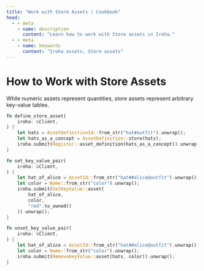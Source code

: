 ```yaml
---
title: "Work with Store Assets | Cookbook"
head:
  - - meta
    - name: description
      content: "Learn how to work with Store assets in Iroha."
  - - meta
    - name: keywords
      content: "Iroha assets, Store assets"
---
```


# How to Work with Store Assets

While numeric assets represent quantities, store assets represent 
arbitrary key-value tables.

```rust
fn define_store_asset(
    iroha: &Client,
) {
    let hats = AssetDefinitionId::from_str("hat#outfit").unwrap();
    let hats_as_a_concept = AssetDefinition::store(hats);
    iroha.submit(Register::asset_definition(hats_as_a_concept)).unwrap();
}
```

```rust
fn set_key_value_pair(
    iroha: &Client,
) {
    let hat_of_alice = AssetId::from_str("hat##alice@outfit").unwrap();
    let color = Name::from_str("color").unwrap();
    iroha.submit(SetKeyValue::asset(
        hat_of_alice,
        color,
        "red".to_owned()
    )).unwrap();
}
```

```rust
fn unset_key_value_pair(
    iroha: &Client,
) {
    let hat_of_alice = AssetId::from_str("hat##alice@outfit").unwrap();
    let color = Name::from_str("color").unwrap();
    iroha.submit(RemoveKeyValue::asset(hats, color)).unwrap();
}
```